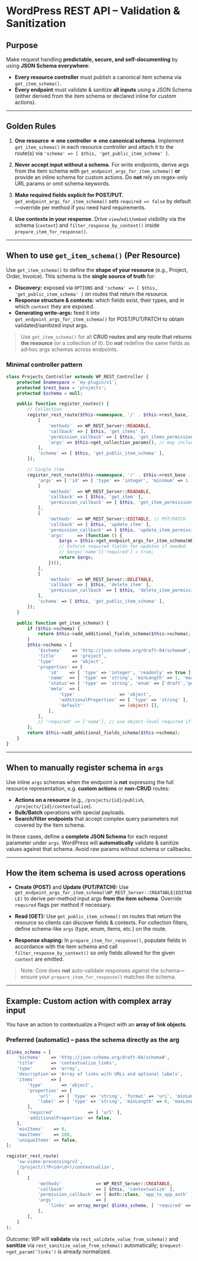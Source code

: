 # WordPress REST API – Validation & Sanitization
## Purpose

Make request handling **predictable, secure, and self-documenting** by using **JSON Schema everywhere**:

* **Every resource controller** must publish a canonical item schema via `get_item_schema()`.
* **Every endpoint** must validate & sanitize **all inputs** using a JSON Schema (either derived from the item schema or declared inline for custom actions).

---

## Golden Rules

1. **One resource ⇒ one controller ⇒ one canonical schema.**
   Implement `get_item_schema()` in each resource controller and attach it to the route(s) via `'schema' => [ $this, 'get_public_item_schema' ]`.

2. **Never accept input without a schema.**
   For write endpoints, derive args from the item schema with `get_endpoint_args_for_item_schema()` **or** provide an inline schema for custom actions. Do **not** rely on regex-only URL params or omit schema keywords.

3. **Make required fields explicit for POST/PUT.**
   `get_endpoint_args_for_item_schema()` sets `required => false` by default—override per method if you need hard requirements.

4. **Use contexts in your response.**
   Drive `view`/`edit`/`embed` visibility via the schema (`context`) and `filter_response_by_context()` inside `prepare_item_for_response()`.

---

## When to use `get_item_schema()` (Per Resource)

Use `get_item_schema()` to define the **shape of your resource** (e.g., Project, Order, Invoice). This schema is the **single source of truth** for:

* **Discovery:** exposed via `OPTIONS` and `'schema' => [ $this, 'get_public_item_schema' ]` on routes that return the resource.
* **Response structure & contexts:** which fields exist, their types, and in which `context` they are exposed.
* **Generating write-args:** feed it into `get_endpoint_args_for_item_schema()` for POST/PUT/PATCH to obtain validated/sanitized input args.

> Use `get_item_schema()` for all **CRUD routes and any route that returns the resource** (or a collection of it). Do **not** redefine the same fields as ad‑hoc args schemas across endpoints.

### Minimal controller pattern

```php
class Projects_Controller extends WP_REST_Controller {
    protected $namespace = 'my-plugin/v1';
    protected $rest_base = 'projects';
    protected $schema = null;

    public function register_routes() {
        // Collection
        register_rest_route($this->namespace, '/' . $this->rest_base, [
            [
                'methods'  => WP_REST_Server::READABLE,
                'callback' => [ $this, 'get_items' ],
                'permission_callback' => [ $this, 'get_items_permissions_check' ],
                'args' => $this->get_collection_params(), // may include schema-like filters
            ],
            'schema' => [ $this, 'get_public_item_schema' ],
        ]);

        // Single item
        register_rest_route($this->namespace, '/' . $this->rest_base . '/(?P<id>\d+)', [
            'args' => [ 'id' => [ 'type' => 'integer', 'minimum' => 1 ] ],
            [
                'methods'  => WP_REST_Server::READABLE,
                'callback' => [ $this, 'get_item' ],
                'permission_callback' => [ $this, 'get_item_permissions_check' ],
            ],
            [
                'methods'  => WP_REST_Server::EDITABLE, // PUT/PATCH
                'callback' => [ $this, 'update_item' ],
                'permission_callback' => [ $this, 'update_item_permissions_check' ],
                'args'     => (function () {
                    $args = $this->get_endpoint_args_for_item_schema(WP_REST_Server::EDITABLE);
                    // Enforce required fields for updates if needed
                    // $args['name']['required'] = true;
                    return $args;
                })(),
            ],
            [
                'methods'  => WP_REST_Server::DELETABLE,
                'callback' => [ $this, 'delete_item' ],
                'permission_callback' => [ $this, 'delete_item_permissions_check' ],
            ],
            'schema' => [ $this, 'get_public_item_schema' ],
        ]);
    }

    public function get_item_schema() {
        if ($this->schema) {
            return $this->add_additional_fields_schema($this->schema);
        }
        $this->schema = [
            '$schema'    => 'http://json-schema.org/draft-04/schema#',
            'title'      => 'project',
            'type'       => 'object',
            'properties' => [
                'id'    => [ 'type' => 'integer', 'readonly' => true ],
                'name'  => [ 'type' => 'string', 'minLength' => 1, 'maxLength' => 200 ],
                'status'=> [ 'type' => 'string', 'enum' => ['draft','published'], 'default' => 'draft' ],
                'meta'  => [
                    'type'                 => 'object',
                    'additionalProperties' => [ 'type' => 'string' ],
                    'default'              => (object) [],
                ],
            ],
            // 'required' => ['name'], // use object-level required if you need it for POST; override per method
        ];
        return $this->add_additional_fields_schema($this->schema);
    }
}
```

---

## When to **manually** register schema in `args`

Use inline `args` schemas when the endpoint is **not** expressing the full resource representation, e.g. **custom actions** or **non-CRUD** routes:

* **Actions on a resource** (e.g., `/projects/{id}/publish`, `/projects/{id}/contextualize`).
* **Bulk/Batch** operations with special payloads.
* **Search/filter endpoints** that accept complex query parameters not covered by the item schema.

In these cases, define a **complete JSON Schema** for each request parameter under `args`. WordPress will **automatically** validate & sanitize values against that schema. Avoid raw params without schema or callbacks.

---

## How the item schema is used across operations

* **Create (POST)** and **Update (PUT/PATCH):**
  Use `get_endpoint_args_for_item_schema(\WP_REST_Server::CREATABLE|EDITABLE)` to derive per-method input args **from the item schema**. Override `required` flags per method if necessary.

* **Read (GET):**
  Use `get_public_item_schema()` on routes that return the resource so clients can discover fields & contexts. For collection filters, define schema-like `args` (type, enum, items, etc.) on the route.

* **Response shaping:**
  In `prepare_item_for_response()`, populate fields in accordance with the item schema and call `filter_response_by_context()` so only fields allowed for the given `context` are emitted.

> Note: Core does **not** auto-validate responses against the schema—ensure your `prepare_item_for_response()` matches the schema.

---

## Example: Custom action with complex array input

You have an action to contextualize a Project with an **array of link objects**.

### Preferred (automatic) – pass the schema directly as the arg

```php
$links_schema = [
    '$schema'    => 'http://json-schema.org/draft-04/schema#',
    'title'      => 'contextualize_links',
    'type'       => 'array',
    'description'=> 'Array of links with URLs and optional labels',
    'items'      => [
        'type'       => 'object',
        'properties' => [
            'url'   => [ 'type' => 'string', 'format' => 'uri', 'minLength' => 1, 'maxLength' => 2000 ],
            'label' => [ 'type' => 'string', 'minLength' => 0, 'maxLength' => 255 ],
        ],
        'required'             => [ 'url' ],
        'additionalProperties' => false,
    ],
    'minItems'    => 0,
    'maxItems'    => 100,
    'uniqueItems' => false,
];

register_rest_route(
    'sw-video-processing/v1',
    '/project/(?P<id>\d+)/contextualize',
    [
        [
            'methods'             => WP_REST_Server::CREATABLE,
            'callback'            => [ $this, 'contextualize' ],
            'permission_callback' => [ Auth::class, 'app_to_app_auth' ],
            'args'                => [
                'links' => array_merge( $links_schema, [ 'required' => false ] ),
            ],
        ],
    ]
);
```

*Outcome:* WP will **validate** via `rest_validate_value_from_schema()` and **sanitize** via `rest_sanitize_value_from_schema()` automatically; `$request->get_param('links')` is already normalized.
